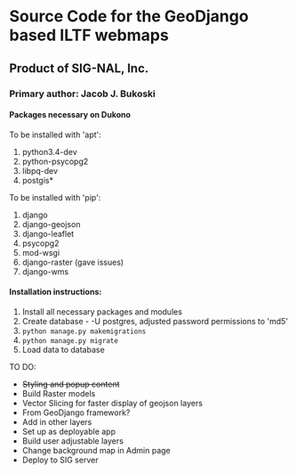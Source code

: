 # Source Code for the GeoDjango based ILTF webmaps
## Product of SIG-NAL, Inc.
### Primary author: Jacob J. Bukoski

#### Packages necessary on Dukono

To be installed with 'apt':

  1. python3.4-dev
  2. python-psycopg2
  3. libpq-dev
  4. postgis&ast;

To be installed with 'pip':

  1. django
  2. django-geojson
  3. django-leaflet
  4. psycopg2
  5. mod-wsgi
  6. django-raster (gave issues)
  7. django-wms

#### Installation instructions:

  1. Install all necessary packages and modules
  2. Create database
    - -U postgres, adjusted password permissions to 'md5'
  3. `python manage.py makemigrations`
  4. `python manage.py migrate`
  5. Load data to database

TO DO:

  - ~~Styling and popup content~~
  - Build Raster models
  - Vector Slicing for faster display of geojson layers
   - From GeoDjango framework?
  - Add in other layers
  - Set up as deployable app
  - Build user adjustable layers
  - Change background map in Admin page
  - Deploy to SIG server

